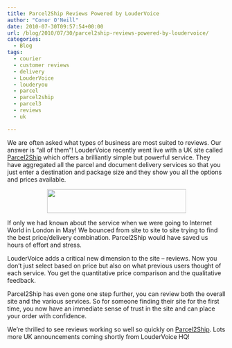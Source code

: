 ```yaml
---
title: Parcel2Ship Reviews Powered by LouderVoice
author: "Conor O'Neill"
date: 2010-07-30T09:57:54+00:00
url: /blog/2010/07/30/parcel2ship-reviews-powered-by-loudervoice/
categories:
  - Blog
tags:
  - courier
  - customer reviews
  - delivery
  - LouderVoice
  - louderyou
  - parcel
  - parcel2ship
  - parcel3
  - reviews
  - uk

---
```

We are often asked what types of business are most suited to reviews. Our answer is &#8220;all of them&#8221;! LouderVoice recently went live with a UK site called [Parcel2Ship][1] which offers a brilliantly simple but powerful service. They have aggregated all the parcel and document delivery services so that you just enter a destination and package size and they show you all the options and prices available.

<p style="text-align: center;">
  <a href="http://www.parcel2ship.co.uk/"><img class="aligncenter" title="Parcel2Ship" src="http://www.loudervoice.com/wp-content/uploads/2010/07/30/parcel2ship-reviews-powered-by-loudervoice/p2slogo.jpg" alt="" width="321" height="55" /></a>
</p>

If only we had known about the service when we were going to Internet World in London in May! We bounced from site to site to site trying to find the best price/delivery combination. Parcel2Ship would have saved us hours of effort and stress.

LouderVoice adds a critical new dimension to the site &#8211; reviews. Now you don&#8217;t just select based on price but also on what previous users thought of each service. You get the quantitative price comparison and the qualitative feedback.

Parcel2Ship has even gone one step further, you can review both the overall site and the various services. So for someone finding their site for the first time, you now have an immediate sense of trust in the site and can place your order with confidence.

We&#8217;re thrilled to see reviews working so well so quickly on [Parcel2Ship][1]. Lots more UK announcements coming shortly from LouderVoice HQ!

 [1]: http://www.parcel2ship.co.uk/